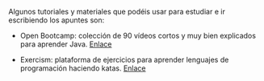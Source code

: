 Algunos tutoriales y materiales que podéis usar para estudiar e ir escribiendo los apuntes son:

- Open Bootcamp: colección de 90 vídeos cortos y muy bien explicados para aprender Java. [Enlace](https://www.youtube.com/playlist?list=PLkVpKYNT_U9cD2VjlxgCsLzGCItSB9WUX)

- Exercism: plataforma de ejercicios para aprender lenguajes de programación haciendo katas. [Enlace](https://exercism.org/tracks/java)